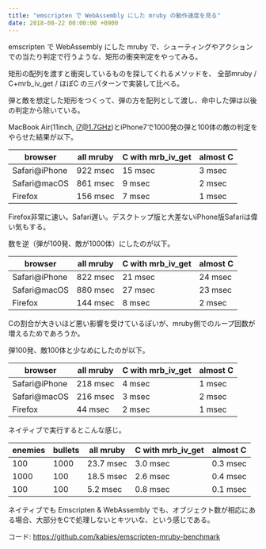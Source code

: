 ```yaml
---
title: "emscripten で WebAssembly にした mruby の動作速度を見る"
date: 2018-08-22 00:00:00 +0900
---
```


emscripten で WebAssembly にした mruby で、シューティングやアクションでの当たり判定で行うような、矩形の衝突判定をやってみる。

矩形の配列を渡すと衝突しているものを探してくれるメソッドを、 全部mruby / C+mrb_iv_get / ほぼC の三パターンで実装して比べる。

弾と敵を想定した矩形をつくって、弾の方を配列として渡し、命中した弾は以後の判定から除いている。

MacBook Air(11inch, i7@1.7GHz)とiPhone7で1000発の弾と100体の敵の判定をやらせた結果が以下。

| browser       | all mruby | C with mrb_iv_get | almost C |
|---------------|-----------|-------------------|--------|
| Safari@iPhone | 922 msec  | 15 msec           | 3 msec |
| Safari@macOS  | 861 msec  |  9 msec           | 2 msec |
| Firefox       | 156 msec  |  7 msec           | 1 msec |

Firefox非常に速い。Safari遅い。デスクトップ版と大差ないiPhone版Safariは偉い気もする。

数を逆（弾が100発、敵が1000体）にしたのが以下。

| browser       | all mruby | C with mrb_iv_get | almost C |
|---------------|-----------|-------------------|---------|
| Safari@iPhone | 822 msec  | 21 msec           | 24 msec |
| Safari@macOS  | 880 msec  | 27 msec           | 23 msec |
| Firefox       | 144 msec  |  8 msec           |  2 msec |

Cの割合が大きいほど悪い影響を受けているぽいが、mruby側でのループ回数が増えるためであろうか。

弾100発、敵100体と少なめにしたのが以下。

| browser       | all mruby | C with mrb_iv_get | almost C |
|---------------|-----------|-------------------|--------|
| Safari@iPhone | 218 msec  |  4 msec           | 1 msec |
| Safari@macOS  | 216 msec  |  3 msec           | 2 msec |
| Firefox       |  44 msec  |  2 msec           | 1 msec |

ネイティブで実行するとこんな感じ。

| enemies | bullets | all mruby | C with mrb_iv_get | almost C |
|---------|---------|-----------|-------------------|----------|
|  100    | 1000    | 23.7 msec | 3.0 msec          | 0.3 msec |
| 1000    |  100    | 18.5 msec | 2.6 msec          | 0.4 msec |
|  100    |  100    |  5.2 msec | 0.8 msec          | 0.1 msec |

ネイティブでも Emscripten & WebAssembly でも、オブジェクト数が相応にある場合、大部分をCで処理しないとキツいな、という感じである。

コード: <https://github.com/kabies/emscripten-mruby-benchmark>
